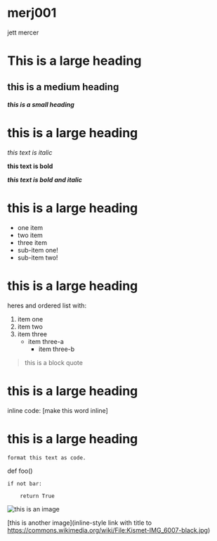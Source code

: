 # merj001

jett mercer

# This is a large heading

## this is a medium heading

##### this is a small heading

# this is a large heading 

*this text is italic*

**this text is bold**

***this text is bold and italic***

# this is a large heading

- one item
- two item
- three item
- sub-item one!
- sub-item two!

# this is a large heading

heres and ordered list with:

1. item one
2. item two
3. item three
   - item three-a
     - item three-b

> this is a block quote

# this is a large heading

inline code: [make this word inline]

# this is a large heading

``` format this text as code. ```

 def foo()

    if not bar:

        return True

![this is an image]( https://upload.wikimedia.org/wikipedia/commons/thumb/0/03/Kismet-IMG_6007-black.jpg/800px-Kismet-IMG_6007-black.jpg)

[this is another image](inline-style link with title to https://commons.wikimedia.org/wiki/File:Kismet-IMG_6007-black.jpg)